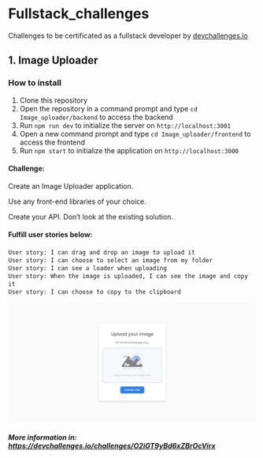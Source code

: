 # Fullstack_challenges
 Challenges to be certificated as a fullstack developer by <a href="https://devchallenges.io/">devchallenges.io</a>


## 1. Image Uploader

### How to install

1. Clone this repository
2. Open the repository in a command prompt and type ```cd Image_uploader/backend``` to access the backend
3. Run ```npm run dev``` to initialize the server on ``http://localhost:3001``
4. Open a new command prompt and type ```cd Image_uploader/frontend``` to access the frontend
5. Run ```npm start``` to initialize the application on ``http://localhost:3000``


#### Challenge: 

Create an Image Uploader application. 

Use any front-end libraries of your choice. 

Create your API. Don’t look at the existing solution.

#### Fulfill user stories below:
```
User story: I can drag and drop an image to upload it
User story: I can choose to select an image from my folder
User story: I can see a loader when uploading
User story: When the image is uploaded, I can see the image and copy it
User story: I can choose to copy to the clipboard 
```

![screenshot](./screenshots/image_uploader.png)

##### More information in: https://devchallenges.io/challenges/O2iGT9yBd6xZBrOcVirx
